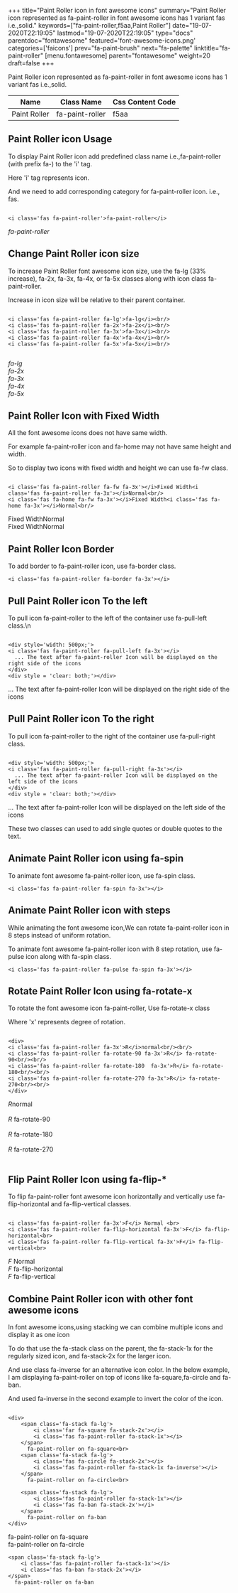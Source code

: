 +++
title="Paint Roller icon in font awesome icons"
summary="Paint Roller icon represented as fa-paint-roller in font awesome icons has 1 variant fas i.e.,solid."
keywords=["fa-paint-roller,f5aa,Paint Roller"]
date="19-07-2020T22:19:05"
lastmod="19-07-2020T22:19:05"
type="docs"
parentdoc="fontawesome"
featured='font-awesome-icons.png'
categories=['faicons']
prev="fa-paint-brush"
next="fa-palette"
linktitle="fa-paint-roller"
[menu.fontawesome]
parent="fontawesome"
weight=20
draft=false
+++


Paint Roller icon represented as fa-paint-roller in font awesome icons has 1 variant fas i.e.,solid.

<div class='table-responsive'><table class='table'><thead><tr><th>Name</th><th>Class Name</th><th>Css Content Code</th></tr></thead><tbody><tr><td>Paint Roller</td><td>fa-paint-roller</td><td>f5aa</td></tr></tbody></table></div>



## Paint Roller icon Usage

To display Paint Roller icon add predefined class name i.e.,fa-paint-roller (with prefix fa-) to the 'i' tag.

Here 'i' tag represents icon.

And we need to add corresponding category for fa-paint-roller icon. i.e., fas.


```

<i class='fas fa-paint-roller'>fa-paint-roller</i>
```

<i class='fas fa-paint-roller'>fa-paint-roller</i>




## Change Paint Roller icon size
To increase Paint Roller font awesome icon size, use the fa-lg (33% increase), fa-2x, fa-3x, fa-4x, or fa-5x classes along with icon class fa-paint-roller.

Increase in icon size will be relative to their parent container. 

```

<i class='fas fa-paint-roller fa-lg'>fa-lg</i><br/>
<i class='fas fa-paint-roller fa-2x'>fa-2x</i><br/>
<i class='fas fa-paint-roller fa-3x'>fa-3x</i><br/>
<i class='fas fa-paint-roller fa-4x'>fa-4x</i><br/>
<i class='fas fa-paint-roller fa-5x'>fa-5x</i><br/>
            
```

<i class='fas fa-paint-roller fa-lg'>fa-lg</i><br/>
<i class='fas fa-paint-roller fa-2x'>fa-2x</i><br/>
<i class='fas fa-paint-roller fa-3x'>fa-3x</i><br/>
<i class='fas fa-paint-roller fa-4x'>fa-4x</i><br/>
<i class='fas fa-paint-roller fa-5x'>fa-5x</i><br/>
            



## Paint Roller Icon with Fixed Width 

All the font awesome icons does not have same width.

For example fa-paint-roller icon and fa-home may not have same height and width.

So to display two icons with fixed width and height we can use fa-fw class.


```

<i class='fas fa-paint-roller fa-fw fa-3x'></i>Fixed Width<i class='fas fa-paint-roller fa-3x'></i>Normal<br/>
<i class='fas fa-home fa-fw fa-3x'></i>Fixed Width<i class='fas fa-home fa-3x'></i>Normal<br/>
```

<i class='fas fa-paint-roller fa-fw fa-3x'></i>Fixed Width<i class='fas fa-paint-roller fa-3x'></i>Normal<br/>
<i class='fas fa-home fa-fw fa-3x'></i>Fixed Width<i class='fas fa-home fa-3x'></i>Normal<br/>



## Paint Roller Icon Border 

To add border to fa-paint-roller icon, use fa-border class.


```
<i class='fas fa-paint-roller fa-border fa-3x'></i>

```
<i class='fas fa-paint-roller fa-border fa-3x'></i>





## Pull Paint Roller icon To the left

To pull icon fa-paint-roller to the left of the container use fa-pull-left class.\n

```

<div style='width: 500px;'>
<i class='fas fa-paint-roller fa-pull-left fa-3x'></i>
  ... The text after fa-paint-roller Icon will be displayed on the right side of the icons
</div>
<div style = 'clear: both;'></div>
```

<div style='width: 500px;'>
<i class='fas fa-paint-roller fa-pull-left fa-3x'></i>
  ... The text after fa-paint-roller Icon will be displayed on the right side of the icons
</div>
<div style = 'clear: both;'></div>




## Pull Paint Roller icon To the right
To pull icon fa-paint-roller to the right of the container use fa-pull-right class.

```

<div style='width: 500px;'>
<i class='fas fa-paint-roller fa-pull-right fa-3x'></i>
  ... The text after fa-paint-roller Icon will be displayed on the left side of the icons
</div>
<div style = 'clear: both;'></div>
```

<div style='width: 500px;'>
<i class='fas fa-paint-roller fa-pull-right fa-3x'></i>
  ... The text after fa-paint-roller Icon will be displayed on the left side of the icons
</div>
<div style = 'clear: both;'></div>

These two classes can used to add single quotes or double quotes to the text.


## Animate Paint Roller icon using fa-spin
To animate font awesome fa-paint-roller icon, use fa-spin class.

```
<i class='fas fa-paint-roller fa-spin fa-3x'></i>
```
<i class='fas fa-paint-roller fa-spin fa-3x'></i>




## Animate Paint Roller icon with steps
While animating the font awesome icon,We can rotate fa-paint-roller icon in 8 steps instead of uniform rotation.

To animate font awesome fa-paint-roller icon with 8 step rotation, use fa-pulse icon along with fa-spin class.


```
<i class='fas fa-paint-roller fa-pulse fa-spin fa-3x'></i>

```
<i class='fas fa-paint-roller fa-pulse fa-spin fa-3x'></i>





## Rotate Paint Roller Icon using fa-rotate-x
To rotate the font awesome icon fa-paint-roller, Use fa-rotate-x class

Where 'x' represents degree of rotation.


```

<div>
<i class='fas fa-paint-roller fa-3x'>R</i>normal<br/><br/>
<i class='fas fa-paint-roller fa-rotate-90 fa-3x'>R</i> fa-rotate-90<br/><br/> 
<i class='fas fa-paint-roller fa-rotate-180  fa-3x'>R</i> fa-rotate-180<br/><br/> 
<i class='fas fa-paint-roller fa-rotate-270 fa-3x'>R</i> fa-rotate-270<br/><br/>
</div>
```

<div>
<i class='fas fa-paint-roller fa-3x'>R</i>normal<br/><br/>
<i class='fas fa-paint-roller fa-rotate-90 fa-3x'>R</i> fa-rotate-90<br/><br/> 
<i class='fas fa-paint-roller fa-rotate-180  fa-3x'>R</i> fa-rotate-180<br/><br/> 
<i class='fas fa-paint-roller fa-rotate-270 fa-3x'>R</i> fa-rotate-270<br/><br/>
</div>




## Flip Paint Roller Icon using fa-flip-*
To flip fa-paint-roller font awesome icon horizontally and vertically use fa-flip-horizontal and fa-flip-vertical classes. 

```

<i class='fas fa-paint-roller fa-3x'>F</i> Normal <br>
<i class='fas fa-paint-roller fa-flip-horizontal fa-3x'>F</i> fa-flip-horizontal<br>
<i class='fas fa-paint-roller fa-flip-vertical fa-3x'>F</i> fa-flip-vertical<br>
```

<i class='fas fa-paint-roller fa-3x'>F</i> Normal <br>
<i class='fas fa-paint-roller fa-flip-horizontal fa-3x'>F</i> fa-flip-horizontal<br>
<i class='fas fa-paint-roller fa-flip-vertical fa-3x'>F</i> fa-flip-vertical<br>




## Combine Paint Roller icon with other font awesome icons
In font awesome icons,using stacking we can combine multiple icons and display it as one icon 

To do that use the fa-stack class on the parent, the fa-stack-1x for the regularly sized icon, and fa-stack-2x for the larger icon.

And use class fa-inverse for an alternative icon color. 
In the below example, I am displaying fa-paint-roller on top of icons like fa-square,fa-circle and fa-ban.

And used fa-inverse in the second example to invert the color of the icon.

```

<div>
    <span class='fa-stack fa-lg'>
        <i class='far fa-square fa-stack-2x'></i>
        <i class='fas fa-paint-roller fa-stack-1x'></i>
    </span>
      fa-paint-roller on fa-square<br>
    <span class='fa-stack fa-lg'>
        <i class='fas fa-circle fa-stack-2x'></i>
        <i class='fas fa-paint-roller fa-stack-1x fa-inverse'></i>
    </span>
      fa-paint-roller on fa-circle<br>

    <span class='fa-stack fa-lg'>
        <i class='fas fa-paint-roller fa-stack-1x'></i>
        <i class='fas fa-ban fa-stack-2x'></i>
    </span>
      fa-paint-roller on fa-ban
</div>
```

<div>
    <span class='fa-stack fa-lg'>
        <i class='far fa-square fa-stack-2x'></i>
        <i class='fas fa-paint-roller fa-stack-1x'></i>
    </span>
      fa-paint-roller on fa-square<br>
    <span class='fa-stack fa-lg'>
        <i class='fas fa-circle fa-stack-2x'></i>
        <i class='fas fa-paint-roller fa-stack-1x fa-inverse'></i>
    </span>
      fa-paint-roller on fa-circle<br>

    <span class='fa-stack fa-lg'>
        <i class='fas fa-paint-roller fa-stack-1x'></i>
        <i class='fas fa-ban fa-stack-2x'></i>
    </span>
      fa-paint-roller on fa-ban
</div>






